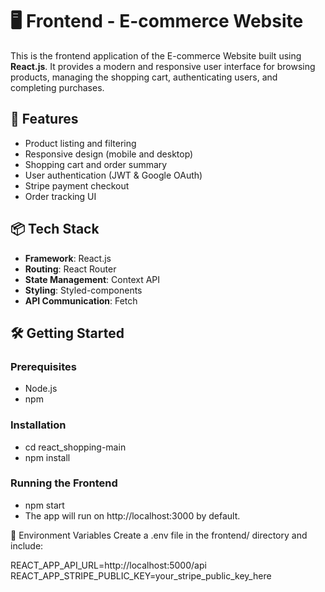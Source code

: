 # 🖥️ Frontend - E-commerce Website

This is the frontend application of the E-commerce Website built using **React.js**. It provides a modern and responsive user interface for browsing products, managing the shopping cart, authenticating users, and completing purchases.

## 🚀 Features
- Product listing and filtering
- Responsive design (mobile and desktop)
- Shopping cart and order summary
- User authentication (JWT & Google OAuth)
- Stripe payment checkout
- Order tracking UI

## 📦 Tech Stack
- **Framework**: React.js
- **Routing**: React Router
- **State Management**: Context API 
- **Styling**: Styled-components
- **API Communication**: Fetch

## 🛠️ Getting Started

### Prerequisites
- Node.js
- npm

### Installation

- cd react_shopping-main
- npm install

### Running the Frontend

- npm start
- The app will run on http://localhost:3000 by default.


🔐 Environment Variables
Create a .env file in the frontend/ directory and include:

REACT_APP_API_URL=http://localhost:5000/api
REACT_APP_STRIPE_PUBLIC_KEY=your_stripe_public_key_here
